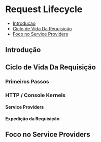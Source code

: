 # Request Lifecycle

- [Introducao](#introducao)
- [Ciclo de Vida Da Requisição](#ciclo-de-vida)
- [Foco no Service Providers](#foco-no-service-providers)

<a name="introducao"></a>
## Introdução

<a name="ciclo-de-vida"></a>
## Ciclo de Vida Da Requisição

### Primeiros Passos

### HTTP / Console Kernels

#### Service Providers

#### Expedição da Requisição

<a name="foco-no-service-providers"></a>
## Foco no Service Providers